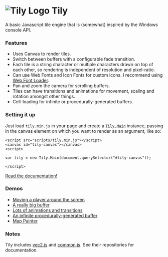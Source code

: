 # ![Tily Logo](https://basementuniverse.github.io/tily/images/tily.svg "Tily Logo") Tily

A basic Javascript tile engine that is (somewhat) inspired by the Windows console API.

### Features

- Uses Canvas to render tiles.
- Switch between buffers with a configurable fade transition.
- Each tile is a string character or multiple characters drawn on top of each other, so rendering is independent of resolution and pixel-ratio.
- Can use Web Fonts and Icon Fonts for custom icons. I recommend using [Web Font Loader](https://github.com/typekit/webfontloader).
- Pan and zoom the camera for scrolling buffers.
- Tiles can have transitions and animations for movement, scaling and rotation amongst other things.
- Cell-loading for infinite or procedurally-generated buffers.

### Setting it up

Just load `tily.min.js` in your page and create a [`Tily.Main`](https://basementuniverse.github.io/tily/Tily.Main.html) instance, passing in the canvas element on which you want to render as an argument, like so:

    <script src="scripts/tily.min.js"></script>
    <canvas id="tily-canvas"></canvas>
    <script>

    var tily = new Tily.Main(document.querySelector("#tily-canvas"));

    </script>

[Read the documentation!](https://basementuniverse.github.io/tily/)

### Demos

- [Moving a player around the screen](https://basementuniverse.github.io/tily/demos/movingplayer/index.htm)
- [A really big buffer](https://basementuniverse.github.io/tily/demos/largebuffer/index.htm)
- [Lots of animations and transitions](https://basementuniverse.github.io/tily/demos/animations/index.htm)
- [An infinite procedurally-generated buffer](https://basementuniverse.github.io/tily/demos/proceduralbuffer/index.htm)
- [Map Painter](https://basementuniverse.github.io/tily/demos/mappainter/index.htm)

### Notes

Tily includes [vec2.js](https://github.com/basementuniverse/vec2) and [common.js](https://github.com/basementuniverse/commonjs). See their repositories for documentation.
